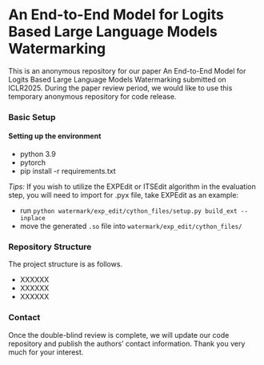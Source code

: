 # An End-to-End Model for Logits Based Large Language Models Watermarking

This is an anonymous repository for our paper An End-to-End Model for Logits Based Large Language Models Watermarking submitted on ICLR2025. During the paper review period, we would like to use this temporary anonymous repository for code release.

### Basic Setup

#### Setting up the environment

- python 3.9
- pytorch
- pip install -r requirements.txt

*Tips:* If you wish to utilize the EXPEdit or ITSEdit algorithm in the evaluation step, you will need to import for .pyx file, take EXPEdit as an example:

- run `python watermark/exp_edit/cython_files/setup.py build_ext --inplace`
- move the generated `.so` file into `watermark/exp_edit/cython_files/`


### Repository Structure
The project structure is as follows.
- XXXXXX
- XXXXXX
- XXXXXX

### Contact
Once the double-blind review is complete, we will update our code repository and publish the authors’ contact information. Thank you very much for your interest.
